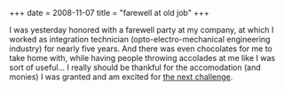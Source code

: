 +++
date = 2008-11-07
title = "farewell at old job"
+++

I was yesterday honored with a farewell party at my company, at which I
worked as integration technician (opto-electro-mechanical engineering
industry) for nearly five years. And there was even chocolates for me to
take home with, while having people throwing accolades at me like I was
sort of useful... I really should be thankful for the accomodation (and
monies) I was granted and am excited for [the next challenge].

  [the next challenge]: http://tshepang.net/me-got-meself-a-coding-job
